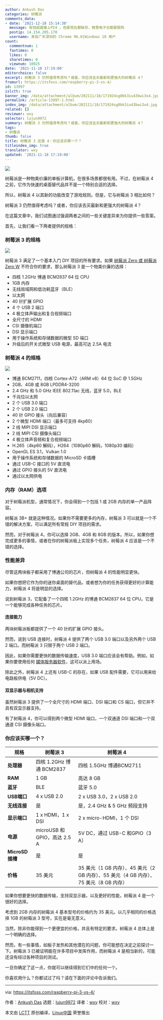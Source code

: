 ```yaml
---
author: Ankush Das
categories: 树莓派
comments_data:
- date: '2021-12-18 15:14:30'
  message: 有钱就直接上PI4 ，但是现在都缺货，微雪电子也都是限购
  postip: 14.154.205.170
  username: 来自广东深圳的 Chrome 96.0|Windows 10 用户
count:
  commentnum: 1
  favtimes: 0
  likes: 0
  sharetimes: 0
  viewnum: 10925
date: '2021-11-18 17:19:00'
editorchoice: false
excerpt: 树莓派 3 仍然值得考虑吗？或者，你应该去买最新和更强大的树莓派 4？
fromurl: https://itsfoss.com/raspberry-pi-3-vs-4/
id: 13997
islctt: true
banner_img: /data/attachment/album/202111/18/171924sg0bk3iu43bwi3x4.jpg
permalink: /article-13997-1.html
index_img: /data/attachment/album/202111/18/171924sg0bk3iu43bwi3x4.jpg.thumb.jpg
related: []
reviewer: wxy
selector: lujun9972
summary: 树莓派 3 仍然值得考虑吗？或者，你应该去买最新和更强大的树莓派 4？
tags:
- 树莓派
thumb: false
title: 树莓派 3 还是 4：你应该买哪一个？
titleindex_img: true
translator: wxy
updated: '2021-11-18 17:19:00'
---
```


![](/data/attachment/album/202111/18/171924sg0bk3iu43bwi3x4.jpg)


树莓派是一种物美价廉的单板计算机，在很多场景都很有用。不过，在树莓派 4 之前，它作为快速的桌面替代品并不是一个特别合适的选择。


所以，树莓派 4 以其新的功能改变了游戏规则。但是，它与树莓派 3 相比如何？


树莓派 3 仍然值得考虑吗？或者，你应该去买最新和更强大的树莓派 4？


在这篇文章中，我们试图通过强调两者之间的一些关键差异来为你提供一些答案。


首先，让我们看一下两者提供的规格：


### 树莓派 3 的规格


![](/data/attachment/album/202111/18/171951z7pqdplqq0k9kpqg.jpg)


树莓派 3 满足了一个基本入门 DIY 项目的所有要求。如果 [树莓派 Zero 或 树莓派 Zero W](https://itsfoss.com/raspberry-pi-zero-vs-zero-w/) 不符合你的要求，那么树莓派 3 是一个物美价廉的选择：


* 四核 1.2GHz 博通 BCM2837 64 位 CPU
* 1GB 内存
* 无线局域网和低功耗蓝牙（BLE）
* 以太网
* 40 针扩展 GPIO
* 4 个 USB 2 端口
* 4 极立体声输出和复合视频端口
* 全尺寸的 HDMI
* CSI 摄像机端口
* DSI 显示端口
* 用于操作系统和存储数据的微型 SD 端口
* 升级后的开关式微型 USB 电源，最高可达 2.5A 电流


### 树莓派 4 的规格


![](/data/attachment/album/202111/18/171952dkeq6eq9yvzrvllm.jpg)


* 博通 BCM2711，四核 Cortex-A72（ARM v8）64 位 SoC @ 1.5GHz
* 2GB、4GB 或 8GB LPDDR4-3200
* 2.4 GHz 和 5.0 GHz IEEE 802.11ac 无线，蓝牙 5.0，BLE
* 千兆位以太网
* 2 个 USB 3.0 端口
* 2 个 USB 2.0 端口
* 40 针 GPIO 接头（向后兼容）
* 2 个微型 HDMI 端口（最多可支持 4kp60）
* 2 线 MIPI DSI 显示端口
* 2 线 MIPI CSI 摄像头端口
* 4 极立体声音频和复合视频端口
* H.265（4kp60 解码），H264（1080p60 解码，1080p30 编码）
* OpenGL ES 3.1，Vulkan 1.0
* 用于操作系统和存储数据的 MicroSD 卡插槽
* 通过 USB-C 接口的 5V 直流电
* 通过 GPIO 接头的 5V 直流电
* 通过以太网供电


### 内存（RAM）选项


对于树莓派机型，通常情况下，你会得到一个包括 1 或 2GB 内存的单一产品阵容。


树莓派 3B+ 就是这种情况。如果你不需要更多的内存，树莓派 3 可以就是一个不错的解决方案，可以满足所有常规 DIY 项目的需求。


然而，对于树莓派 4，你可以选择 2GB、4GB 和 8GB 的版本。所以，如果你想完成更多的事情，或者在你的树莓派板上实现多个任务，树莓派 4 应该是一个不错的选择。


### 性能差异


尽管这两块板子都采用了博通公司的芯片，但树莓派 4 的性能明显更快。


如果你想把它作为你的迷你桌面的替代品，或者想为你的任务获得更好的计算能力，树莓派 4 将是明显的选择。


说到树莓派 3，它配备了一个四核 1.2GHz 的博通 BCM2837 64 位 CPU。它是一个能够完成各种任务的芯片。


#### 连接能力


两块树莓派板都提供了一个 40 针的扩展 GPIO 接头。


然而，说到 USB 连接时，树莓派 4 提供了两个 USB 3.0 端口以及另外两个 USB 2 端口。而树莓派 3 只限于两个 USB 2 端口。


因此，如果你需要更快的数据传输速度，USB 3.0 端口应该会有帮助。例如，如果你要使用任何 [媒体服务器软件](https://itsfoss.com/best-linux-media-server/)，这可以派上用场。


除此之外，树莓派 4 上还有 USB-C 的存在，如果 USB 配件需要，它可以用来给电路板供电（5V DC）。


#### 双显示器与相机支持


虽然树莓派 3 提供了一个全尺寸的 HDMI 端口、DSI 端口和 CS 端口，但它并不具有双显示器支持。


有了树莓派 4，你可以得到两个微型 HDMI 端口，一个双通道 DSI 端口和一个双通道 CSI 摄像头端口。


### 你应该买哪一个？




| 规格 | 树莓派 3 | 树莓派 4 |
| --- | --- | --- |
| **处理器** | 四核 1.2GHz 博通 BCM2837 | 四核 1.5GHz 博通BCM2711 |
| **RAM** | 1 GB | 高达 8 GB |
| **蓝牙** | BLE | 蓝牙 5.0 |
| **USB端口** | 4 x USB 2.0 | 2 x USB 3.0，2 x USB 2.0 |
| **无线连接** | 是 | 是，2.4 GHz & 5 GHz 频段支持 |
| **显示端口** | 1 x HDMI，1 x DSI | 2 x micro-HDMI，1 个 DSI |
| **电源** | microUSB 和 GPIO，高达 2.5 A | 5V DC，通过 USB-C 和GPIO（3 A） |
| **MicroSD 插槽** | 是 | 是 |
| **价格** | 35 美元 | 35 美元（1 GB 内存）、45 美元（2 GB 内存）、55 美元（4 GB 内存）、75 美元（8 GB 内存） |


如果你想要更快的数据传输，支持双显示器，以及更好的性能，树莓派 4 是一个很好的选择。


考虑到 2GB 内存的树莓派 4 基本型号的价格约为 35 美元。以几乎相同的价格选择 1GB 的树莓派 3 型号，实在是毫无意义。


当然，除非你能得到一个更便宜的价格，并且有特定的要求。树莓派 4 总体上是一个明确的选择。


然而，有一些事情，如板子发热和其他潜在的问题，你可能想在决定之前探讨一下。树莓派 3 已被证明能在许多项目中发挥作用，而树莓派 4 是相当新的，可能还没有经过各种项目的测试。


一旦你确定了这一点，你就可以继续得到它们中的任何一个。


你喜欢用什么？你都试过了吗？请在下面的评论中告诉我们。




---


via: <https://itsfoss.com/raspberry-pi-3-vs-4/>


作者：[Ankush Das](https://itsfoss.com/author/ankush/) 选题：[lujun9972](https://github.com/lujun9972) 译者：[wxy](https://github.com/wxy) 校对：[wxy](https://github.com/wxy)


本文由 [LCTT](https://github.com/LCTT/TranslateProject) 原创编译，[Linux中国](https://linux.cn/) 荣誉推出